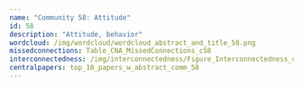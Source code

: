 ```yaml
---
name: "Community 58: Attitude"
id: 58
description: "Attitude, behavior"
wordcloud: /img/wordcloud/wordcloud_abstract_and_title_58.png
missedconnections: Table_CNA_MissedConnections_c58
interconnectedness: /img/interconnectedness/Figure_Interconnectedness_c58.png
centralpapers: top_10_papers_w_abstract_comm_58
---
```

